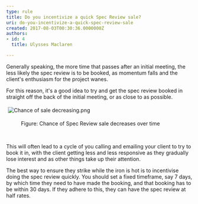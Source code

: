 ```yaml
---
type: rule
title: Do you incentivize a quick Spec Review sale?
uri: do-you-incentivize-a-quick-spec-review-sale
created: 2017-08-03T00:30:36.0000000Z
authors:
- id: 4
  title: Ulysses Maclaren

---
```




<span class='intro'> ​Generally speaking, the more time that passes after an initial meeting, the less likely the spec review is to be booked, as momentum falls and the client's enthusiasm for the project wanes.<br> </span>

<p>For this reason, it's a good idea to try and get the spec review booked in straight off the back of the initial meeting, or as close to as possible.</p><dl class="ssw15-rteElement-ImageArea"><img src="/PublishingImages/Chance%20of%20sale%20decreasing.png" alt="Chance of sale decreasing.png" style="margin&#58;5px;" />​​<br></dl><dd class="ssw15-rteElement-FigureBad">Figure&#58;​ Chance of Spec Review sale decreases over time</dd><p>​<br></p><p>This will often lead to a cycle of you calling and emailing your client to try to book it in, with the client getting less and less responsive as they gradually lose interest and as other things take up their attention.&#160;<br></p><p>The best way to ensure they strike while the iron is hot is to incentivise doing the spec review quickly. You should set a fixed timeframe, say 7 days, by which time they need to have made the booking, and that booking has to be within 30 days. If they adhere to this, they can have the spec review at half rates.<br></p>


